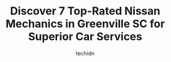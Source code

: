 ---
layout: ampstory
image: https://images.unsplash.com/photo-1619843810942-f8010bb6916c?ixlib=rb-4.0.3&ixid=MnwxMjA3fDB8MHxwaG90by1wYWdlfHx8fGVufDB8fHx8&auto=format&fit=crop&w=640&h=853&q=80
author: techidn
featured: false
description: Discover the 7 best Nissan Mechanic in Greenville SC, USA and ensure your vehicle receives the highest quality of care. These trusted professionals are known for their skill, knowledge, and 
title: Discover 7 Top-Rated Nissan Mechanics in Greenville SC for Superior Car Services
cover:
   title: Discover 7 Top-Rated Nissan Mechanics in Greenville SC for Superior Car Services
   subtitle: Rickpate
   background: https://images.unsplash.com/photo-1619843810942-f8010bb6916c?ixlib=rb-4.0.3&ixid=MnwxMjA3fDB8MHxwaG90by1wYWdlfHx8fGVufDB8fHx8&auto=format&fit=crop&w=640&h=853&q=80

pages: 
 - layout: thirds
   top: <h1>#1 Lexus Service</h1>
   bottom: "<p>Chase met me in the showroom & was very professional & timely in finding the Lexus that I was interested in & having me take it for a spin.  We made the transaction & the</p>"
   background: https://www.knot35.com/toplist/wp-content/uploads/2023/06/best-nissan-mechanic-1-in-greenville-sc-1685835711.png
   backgroundblur: true
 - layout: thirds
   top: <h1>#2 Christian Brothers Automotive Greenville</h1>
   bottom: "<p>1005 Woodruff Rd, Greenville, SC 29607, United States</p>"
   background: https://www.knot35.com/toplist/wp-content/uploads/2023/06/best-nissan-mechanic-2-in-greenville-sc-1685835712.jpeg
   cta:
      link: https://www.knot35.com/toplist/discover-7-top-rated-nissan-mechanics-in-greenville-sc-for-superior-car-services/
      text: Discover 7 Top-Rated Nissan Mechanics in Greenville SC for Superior Car Services
 - layout: thirds
   top: <h1>#3 Mason & Sons Tire & Automotive Repair Center</h1>
   bottom: "<p>215 College St, Greenville, SC 29601, United States</p>"
   background: https://www.knot35.com/toplist/wp-content/uploads/2023/06/best-nissan-mechanic-3-in-greenville-sc-1685835713.jpeg
   cta:
      link: https://www.knot35.com/toplist/discover-7-top-rated-nissan-mechanics-in-greenville-sc-for-superior-car-services/
      text: Discover 7 Top-Rated Nissan Mechanics in Greenville SC for Superior Car Services
 - layout: thirds
   top: <h1>#4 North Hills Automotive Augusta Street</h1>
   bottom: "<p>1428 Augusta St, Greenville, SC 29605, United States</p>"
   background: https://images.unsplash.com/photo-1618556658017-fd9c732d1360?ixlib=rb-4.0.3&ixid=MnwxMjA3fDB8MHxwaG90by1wYWdlfHx8fGVufDB8fHx8&auto=format&fit=crop&w=640&h=853&q=80
   cta:
      link: https://www.knot35.com/toplist/discover-7-top-rated-nissan-mechanics-in-greenville-sc-for-superior-car-services/
      text: Discover 7 Top-Rated Nissan Mechanics in Greenville SC for Superior Car Services
 - layout: thirds
   top: <h1>#5 Sarks Greenville Auto Repair</h1>
   bottom: "<p>1900 Wade Hampton Blvd, Greenville, SC 29615, United States</p>"
   background: https://images.unsplash.com/photo-1613843873231-1447db182f97?ixlib=rb-4.0.3&ixid=MnwxMjA3fDB8MHxwaG90by1wYWdlfHx8fGVufDB8fHx8&auto=format&fit=crop&w=640&h=853&q=80
   cta:
      link: https://www.knot35.com/toplist/discover-7-top-rated-nissan-mechanics-in-greenville-sc-for-superior-car-services/
      text: Discover 7 Top-Rated Nissan Mechanics in Greenville SC for Superior Car Services
 - layout: thirds
   top: <h1>#6 W.N Watson Tire and Automotive</h1>
   bottom: "<p>333 W Broad St, Greenville, SC 29601, United States</p>"
   background: https://images.unsplash.com/photo-1553949345-eb786bb3f7ba?ixlib=rb-4.0.3&ixid=MnwxMjA3fDB8MHxwaG90by1wYWdlfHx8fGVufDB8fHx8&auto=format&fit=crop&w=640&h=853&q=80
   cta:
      link: https://www.knot35.com/toplist/discover-7-top-rated-nissan-mechanics-in-greenville-sc-for-superior-car-services/
      text: Discover 7 Top-Rated Nissan Mechanics in Greenville SC for Superior Car Services
 - layout: thirds
   top: <h1>#7 Especially Auto Services</h1>
   bottom: "<p>2 Oneal St, Greenville, SC 29601, United States</p>"
   background: https://images.unsplash.com/photo-1608411404720-c8f0417bcdba?ixlib=rb-4.0.3&ixid=MnwxMjA3fDB8MHxwaG90by1wYWdlfHx8fGVufDB8fHx8&auto=format&fit=crop&w=640&h=853&q=80
   cta:
      link: https://www.knot35.com/toplist/discover-7-top-rated-nissan-mechanics-in-greenville-sc-for-superior-car-services/
      text: Discover 7 Top-Rated Nissan Mechanics in Greenville SC for Superior Car Services
 - layout: thirds
   middle: Continue reading...
   background: https://images.unsplash.com/photo-1540457036297-448b6b99e91c?ixlib=rb-4.0.3&ixid=MnwxMjA3fDB8MHxwaG90by1wYWdlfHx8fGVufDB8fHx8&auto=format&fit=crop&w=640&h=853&q=80
   cta:
      link: https://www.knot35.com/toplist/discover-7-top-rated-nissan-mechanics-in-greenville-sc-for-superior-car-services/
      text: Discover 7 Top-Rated Nissan Mechanics in Greenville SC for Superior Car Services
      
---